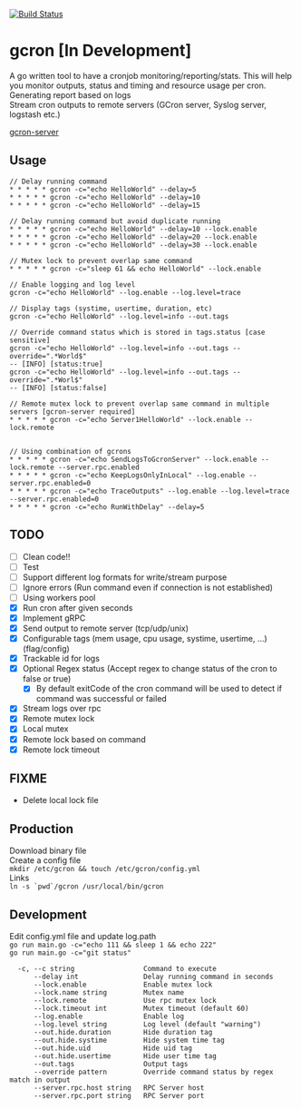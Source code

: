 [![Build Status](https://travis-ci.com/mbrostami/gcron.svg?branch=master)](https://travis-ci.com/mbrostami/gcron)
# gcron [In Development] 
A go written tool to have a cronjob monitoring/reporting/stats. This will help you monitor outputs, status and timing and resource usage per cron.  
Generating report based on logs  
Stream cron outputs to remote servers (GCron server, Syslog server, logstash etc.)  

[gcron-server](https://github.com/mbrostami/gcron-server)

## Usage
```
// Delay running command  
* * * * * gcron -c="echo HelloWorld" --delay=5  
* * * * * gcron -c="echo HelloWorld" --delay=10  
* * * * * gcron -c="echo HelloWorld" --delay=15

// Delay running command but avoid duplicate running 
* * * * * gcron -c="echo HelloWorld" --delay=10 --lock.enable
* * * * * gcron -c="echo HelloWorld" --delay=20 --lock.enable
* * * * * gcron -c="echo HelloWorld" --delay=30 --lock.enable

// Mutex lock to prevent overlap same command
* * * * * gcron -c="sleep 61 && echo HelloWorld" --lock.enable

// Enable logging and log level
gcron -c="echo HelloWorld" --log.enable --log.level=trace

// Display tags (systime, usertime, duration, etc)
gcron -c="echo HelloWorld" --log.level=info --out.tags

// Override command status which is stored in tags.status [case sensitive]
gcron -c="echo HelloWorld" --log.level=info --out.tags --override=".*World$" 
-- [INFO] [status:true]
gcron -c="echo HelloWorld" --log.level=info --out.tags --override=".*Worl$" 
-- [INFO] [status:false]

// Remote mutex lock to prevent overlap same command in multiple servers [gcron-server required]
* * * * * gcron -c="echo Server1HelloWorld" --lock.enable --lock.remote


// Using combination of gcrons
* * * * * gcron -c="echo SendLogsToGcronServer" --lock.enable --lock.remote --server.rpc.enabled 
* * * * * gcron -c="echo KeepLogsOnlyInLocal" --log.enable --server.rpc.enabled=0
* * * * * gcron -c="echo TraceOutputs" --log.enable --log.level=trace --server.rpc.enabled=0
* * * * * gcron -c="echo RunWithDelay" --delay=5

```  

## TODO
- [ ] Clean code!!
- [ ] Test
- [ ] Support different log formats for write/stream purpose 
- [ ] Ignore errors (Run command even if connection is not established)
- [ ] Using workers pool 
- [x] Run cron after given seconds
- [x] Implement gRPC
- [x] Send output to remote server (tcp/udp/unix)
- [x] Configurable tags (mem usage, cpu usage, systime, usertime, ...) (flag/config)
- [x] Trackable id for logs
- [x] Optional Regex status (Accept regex to change status of the cron to false or true)
  - [x] By default exitCode of the cron command will be used to detect if command was successful or failed
- [x] Stream logs over rpc
- [x] Remote mutex lock
- [x] Local mutex
- [x] Remote lock based on command
- [x] Remote lock timeout

## FIXME
- Delete local lock file

## Production
Download binary file  
Create a config file   
`mkdir /etc/gcron && touch /etc/gcron/config.yml`  
Links  
```ln -s `pwd`/gcron /usr/local/bin/gcron```
## Development
Edit config.yml file and update log.path   
`go run main.go -c="echo 111 && sleep 1 && echo 222"`   
`go run main.go -c="git status"`  
```
  -c, --c string                 Command to execute
      --delay int                Delay running command in seconds
      --lock.enable              Enable mutex lock
      --lock.name string         Mutex name
      --lock.remote              Use rpc mutex lock
      --lock.timeout int         Mutex timeout (default 60)
      --log.enable               Enable log
      --log.level string         Log level (default "warning")
      --out.hide.duration        Hide duration tag
      --out.hide.systime         Hide system time tag
      --out.hide.uid             Hide uid tag
      --out.hide.usertime        Hide user time tag
      --out.tags                 Output tags
      --override pattern         Override command status by regex match in output
      --server.rpc.host string   RPC Server host
      --server.rpc.port string   RPC Server port
```
